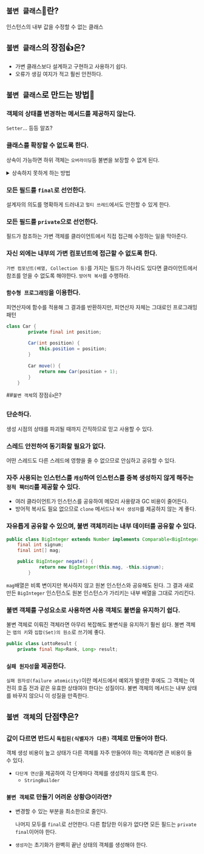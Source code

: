 ## `불변 클래스`🦴란?
인스턴스의 내부 값을 수정할 수 없는 클래스

## `불변 클래스`의 장점👍은?
- 가변 클래스보다 설계하고 구현하고 사용하기 쉽다.
- 오류가 생길 여지가 적고 훨씬 안전하다.
## `불변 클래스`로 만드는 방법🔨
### 객체의 상태를 변경하는 메서드를 제공하지 않는다.

`Setter`... 등등 알죠?

### 클래스를 확장할 수 없도록 한다.
상속이 가능하면 하위 객체는 `오버라이딩`등 불변을 보장할 수 없게 된다.
<details markdown="1">
<summary>상속하지 못하게 하는 방법</summary>
모든 생성자를 `private` 혹은 `package-private`으로 만들고, `public 정적 팩토리`를 제공한다.

```java
    private Yield(float yield) {
           this.yield = yield;
       }
    
       public static Yield calculate(LottoMoney lottoMoney, Long totalWinningMoney) {
           return new Yield(lottoMoney.divide(totalWinningMoney));
       }
```
</details>

### 모든 필드를 `final`로 선언한다.
설계자의 의도를 명확하게 드러내고 `멀티 쓰레드`에서도 안전할 수 있게 한다.

### 모든 필드를 `private`으로 선언한다.
필드가 참조하는 가변 객체를 클라이언트에서 직접 접근해 수정하는 일을 막아준다.

### 자신 외에는 내부의 가변 컴포넌트에 접근할 수 없도록 한다.
`가변 컴포넌트(배열, Collection 등)`를 가지는 필드가 하나라도 있다면 클라이언트에서 참조를 얻을 수 없도록 해야한다. `방어적 복사`를 수행하라.

### `함수형 프로그래밍`을 이용한다.
피연산자에 함수를 적용해 그 결과를 반환하지만, 피연산자 자체는 그대로인 프로그래밍 패턴
```java
class Car {
        private final int position;
    
        Car(int position) {
            this.position = position;
        }
            
        Car move() {
            return new Car(position + 1);
        }
    }
```

##`불변 객체`의 장점👍은?
### 단순하다.

생성 시점의 상태를 파괴될 때까지 간직하므로 믿고 사용할 수 있다.

### 스레드 안전하여 동기화할 필요가 없다.

어떤 스레드도 다른 스레드에 영향을 줄 수 없으므로 안심하고 공유할 수 있다.

### 자주 사용되는 인스턴스를 `캐싱`하여 인스턴스를 중복 생성하지 않게 해주는 `정적 팩터리`를 제공할 수 있다.
- 여러 클라이언트가 인스턴스를 공유하여 메모리 사용량과 GC 비용이 줄어든다.
- 방어적 복사도 필요 없으므로 `clone` 메서드나 `복사 생성자`를 제공하지 않는 게 좋다.

### 자유롭게 공유할 수 있으며, 불변 객체끼리는 내부 데이터를 공유할 수 있다.

```java
public class BigInteger extends Number implements Comparable<BigInteger> {
    final int signum;
    final int[] mag;

    public BigInteger negate() {
            return new BigInteger(this.mag, -this.signum);
        }
```

`mag`배열은 비록 변이지만 복사하지 않고 원본 인스턴스와 공유해도 된다. 그 결과 새로 만든 `BigInteger` 인스턴스도 원본 인스턴스가 가리키는 내부 배열을 그대로 가리킨다.

### 불변 객체를 구성요소로 사용하면 사용 객체도 불변을 유지하기 쉽다.
불변 객체로 이뤄진 객체라면 아무리 복잡해도 불변식을 유지하기 훨씬 쉽다. 불변 객체는 `맵의 키`와 `집합(Set)의 원소`로 쓰기에 좋다.

```java
public class LottoResult {
    private final Map<Rank, Long> result;
```

### `실패 원자성`을 제공한다.

`실패 원자성(failure atomicity)`이란 메서드에서 예외가 발생한 후에도 그 객체는 여전히 호출 전과 같은 유효한 상태여야 한다는 성질이다. 불변 객체의 메서드는 내부 상태를 바꾸지 않으니 이 성질을 만족한다.

## `불변 객체`의 단점👎은?
### 값이 다르면 반드시 `독립된(식별자가 다른)` 객체로 만들어야 한다.

객체 생성 비용이 높고 상태가 다른 객체를 자주 만들어야 하는 객체라면 큰 비용이 들 수 있다.

- `다단계 연산`을 제공하여 각 단계마다 객체를 생성하지 않도록 한다.
    - `StringBuilder`
### `불변 객체`로 만들기 어려운 상황😥이라면?
- 변경할 수 있는 부분을 최소한으로 줄인다.

  나머지 모두를 `final`로 선언한다. 다른 합당한 이유가 없다면 모든 필드는 `private final`이어야 한다.

- `생성자`는 초기화가 완벽히 끝난 상태의 객체를 생성해야 한다.